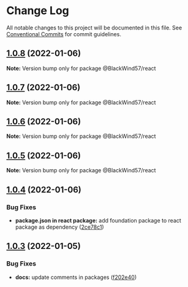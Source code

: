 # Change Log

All notable changes to this project will be documented in this file.
See [Conventional Commits](https://conventionalcommits.org) for commit guidelines.

## [1.0.8](https://github.com/BlackWind57/ds.e/compare/v1.0.7...v1.0.8) (2022-01-06)

**Note:** Version bump only for package @BlackWind57/react





## [1.0.7](https://github.com/BlackWind57/ds.e/compare/v1.0.6...v1.0.7) (2022-01-06)

**Note:** Version bump only for package @BlackWind57/react





## [1.0.6](https://github.com/BlackWind57/ds.e/compare/v1.0.5...v1.0.6) (2022-01-06)

**Note:** Version bump only for package @BlackWind57/react





## [1.0.5](https://github.com/BlackWind57/ds.e/compare/v1.0.4...v1.0.5) (2022-01-06)

**Note:** Version bump only for package @BlackWind57/react





## [1.0.4](https://github.com/BlackWind57/ds.e/compare/v1.0.3...v1.0.4) (2022-01-06)


### Bug Fixes

* **package.json in react package:** add foundation package to react package as dependency ([2ce78c1](https://github.com/BlackWind57/ds.e/commit/2ce78c1874569e6eeab27bb8f13c35d1380b1309))





## [1.0.3](https://github.com/BlackWind57/ds.e/compare/v1.0.2...v1.0.3) (2022-01-05)


### Bug Fixes

* **docs:** update comments in packages ([f202e40](https://github.com/BlackWind57/ds.e/commit/f202e40b477e7489e680f208a149b47332893c58))
